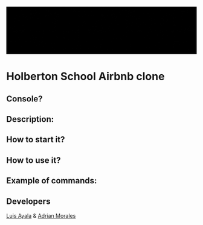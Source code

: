![](https://github.com/Adrianmorales21/holbertonschool-AirBnB_clone/blob/master/Banner.gif)

# Holberton School Airbnb clone

## Console?

## Description:

## How to start it?

## How to use it?

## Example of commands:

## Developers

[Luis Ayala](https://github.com/luisayala323) & [Adrian Morales](https://github.com/Adrianmorales21)
